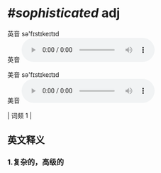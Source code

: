 # ***\#sophisticated*** adj
英音 sə'fɪstɪkeɪtɪd  
英音
<audio src="./media/sophisticated1.aac" controls="controls"></audio>

美音 sə'fɪstɪkeɪtɪd  
美音
<audio src="./media/sophisticated2.aac" controls="controls"></audio>



| 词频 1 |  

英文释义
---
### 1.**复杂的，高级的**  


